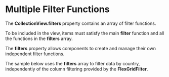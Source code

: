 Multiple Filter Functions
=========================

The **CollectionView.filters** property contains an array of filter functions.

To be included in the view, items must satisfy the main **filter** function and all the functions in
the **filters** array.

The **filters** property allows components to create and manage their own independent filter functions. 

The sample below uses the **filters** array to filter data by country, independently of the column
filtering provided by the **FlexGridFilter**.
